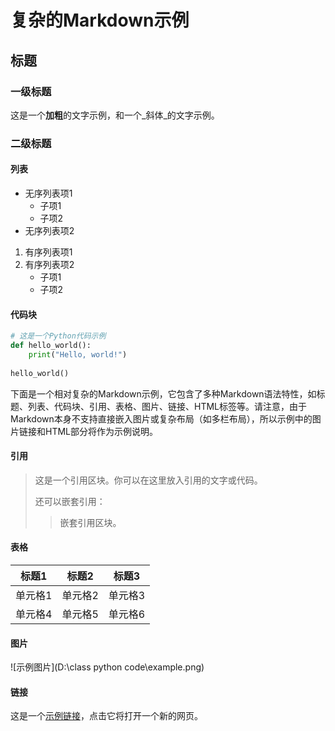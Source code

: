 # 复杂的Markdown示例  

## 标题  

### 一级标题  

这是一个**加粗**的文字示例，和一个_斜体_的文字示例。  

### 二级标题  

#### 列表  

- 无序列表项1  
  - 子项1  
  - 子项2  
- 无序列表项2  
  
1. 有序列表项1  
2. 有序列表项2  
   - 子项1  
   - 子项2  

#### 代码块  

```python  
# 这是一个Python代码示例  
def hello_world():  
    print("Hello, world!")  
  
hello_world()
```

下面是一个相对复杂的Markdown示例，它包含了多种Markdown语法特性，如标题、列表、代码块、引用、表格、图片、链接、HTML标签等。请注意，由于Markdown本身不支持直接嵌入图片或复杂布局（如多栏布局），所以示例中的图片链接和HTML部分将作为示例说明。


#### 引用

> 这是一个引用区块。你可以在这里放入引用的文字或代码。
>
> 还可以嵌套引用：
> > 嵌套引用区块。

#### 表格

| 标题1   | 标题2   | 标题3   |
| ------- | ------- | ------- |
| 单元格1 | 单元格2 | 单元格3 |
| 单元格4 | 单元格5 | 单元格6 |

#### 图片


![示例图片](D:\class python code\example.png)

#### 链接

这是一个[示例链接](https://www.example.com)，点击它将打开一个新的网页。

